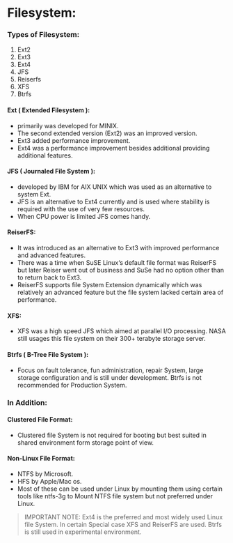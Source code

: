 # Filesystem:
### Types of Filesystem:
1. Ext2
2. Ext3
3. Ext4
4. JFS
5. Reiserfs
6. XFS
7. Btrfs

#### Ext ( Extended Filesystem ):
- primarily was developed for MINIX. 
- The second extended version (Ext2) was an improved version.
- Ext3 added performance improvement. 
- Ext4 was a performance improvement besides additional providing additional features.

#### JFS ( Journaled File System ):
- developed by IBM for AIX UNIX which was used as an alternative to system Ext.
- JFS is an alternative to Ext4 currently and is used where stability is required with the use of very few resources.
- When CPU power is limited JFS comes handy.

#### ReiserFS:
- It was introduced as an alternative to Ext3 with improved performance and advanced features.
- There was a time when SuSE Linux‘s default file format was ReiserFS but later Reiser went out of business and SuSe had no option other than to return back to Ext3.
- ReiserFS supports file System Extension dynamically which was relatively an advanced feature but the file system lacked certain area of performance.

#### XFS:
- XFS was a high speed JFS which aimed at parallel I/O processing. NASA still usages this file system on their 300+ terabyte storage server.

#### Btrfs ( B-Tree File System ):
- Focus on fault tolerance, fun administration, repair System, large storage configuration and is still under development. Btrfs is not recommended for Production System.

### In Addition:
#### Clustered File Format:
- Clustered file System is not required for booting but best suited in shared environment form storage point of view.

#### Non-Linux File Format:
- NTFS by Microsoft.
- HFS by Apple/Mac os.
- Most of these can be used under Linux by mounting them using certain tools like ntfs-3g to Mount NTFS file system but not preferred under Linux.

> IMPORTANT NOTE: Ext4 is the preferred and most widely used Linux file System. In certain Special case XFS and ReiserFS are used. Btrfs is still used in experimental environment.
